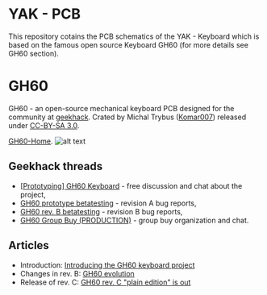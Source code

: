 # YAK - PCB

This repository cotains the PCB schematics of the YAK - Keyboard which is based on the famous open source Keyboard GH60 (for more details see GH60 section).

#  GH60
GH60 - an open-source mechanical keyboard PCB designed for the community at [geekhack](geekhack.org).
Crated by Michal Trybus ([Komar007](https://github.com/komar007)) released under [CC-BY-SA 3.0](https://creativecommons.org/licenses/by-sa/3.0/de/deed.en).

[GH60-Home](http://blog.komar.be/projects/gh60-programmable-keyboard/).
![alt text](http://blog.komar.be/wp-content/uploads/2013/02/ttt1-640x257.jpg)

## Geekhack threads
- [[Prototyping] GH60 Keyboard](http://geekhack.org/index.php?topic=34959.0) - free discussion and chat about the project,
- [GH60 prototype betatesting](http://geekhack.org/index.php?topic=37570.0) - revision A bug reports,
- [GH60 rev. B betatesting](http://geekhack.org/index.php?topic=50685.0) - revision B bug reports,
- [GH60 Group Buy (PRODUCTION)](http://geekhack.org/index.php?topic=41464.0) - group buy organization and chat.

## Articles
- Introduction: [Introducing the GH60 keyboard project](http://blog.komar.be/?p=267)
- Changes in rev. B: [GH60 evolution](http://blog.komar.be/gh60-evolution/)
- Release of rev. C: [GH60 rev. C "plain edition" is out](http://blog.komar.be/gh60-rev-c-plain-edition-is-out/)

